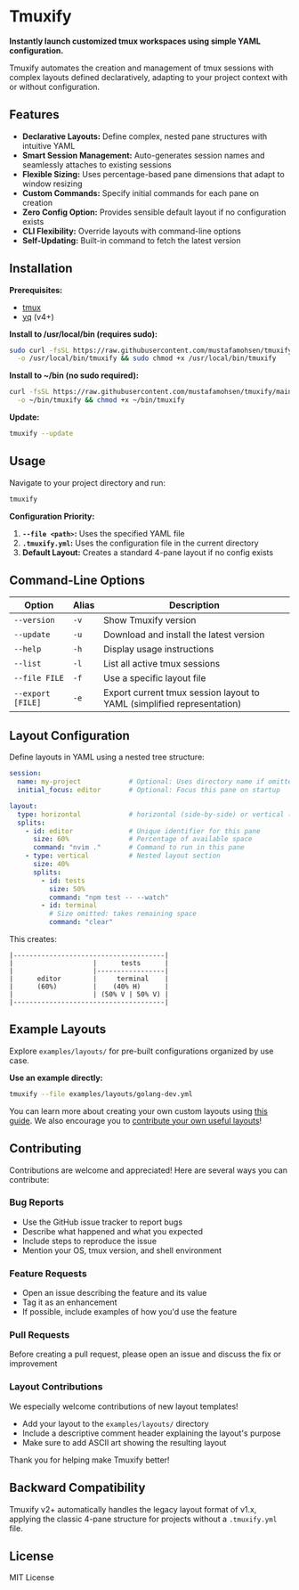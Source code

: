 # Tmuxify

**Instantly launch customized tmux workspaces using simple YAML configuration.**

Tmuxify automates the creation and management of tmux sessions with complex layouts defined declaratively, adapting to your project context with or without configuration.

## Features

- **Declarative Layouts:** Define complex, nested pane structures with intuitive YAML
- **Smart Session Management:** Auto-generates session names and seamlessly attaches to existing sessions
- **Flexible Sizing:** Uses percentage-based pane dimensions that adapt to window resizing
- **Custom Commands:** Specify initial commands for each pane on creation
- **Zero Config Option:** Provides sensible default layout if no configuration exists
- **CLI Flexibility:** Override layouts with command-line options
- **Self-Updating:** Built-in command to fetch the latest version

## Installation

**Prerequisites:**
- [tmux](https://github.com/tmux/tmux)
- [yq](https://github.com/mikefarah/yq) (v4+)

**Install to /usr/local/bin (requires sudo):**
```bash
sudo curl -fsSL https://raw.githubusercontent.com/mustafamohsen/tmuxify/main/tmuxify \
  -o /usr/local/bin/tmuxify && sudo chmod +x /usr/local/bin/tmuxify
```

**Install to ~/bin (no sudo required):**
```bash
curl -fsSL https://raw.githubusercontent.com/mustafamohsen/tmuxify/main/tmuxify \
  -o ~/bin/tmuxify && chmod +x ~/bin/tmuxify
```

**Update:**
```bash
tmuxify --update
```

## Usage

Navigate to your project directory and run:
```bash
tmuxify
```

**Configuration Priority:**
1. **`--file <path>`:** Uses the specified YAML file
2. **`.tmuxify.yml`:** Uses the configuration file in the current directory
3. **Default Layout:** Creates a standard 4-pane layout if no config exists

## Command-Line Options

| Option           | Alias | Description                                                        |
|------------------|-------|--------------------------------------------------------------------|
| `--version`      | `-v`  | Show Tmuxify version                                               |
| `--update`       | `-u`  | Download and install the latest version                            |
| `--help`         | `-h`  | Display usage instructions                                         |
| `--list`         | `-l`  | List all active tmux sessions                                      |
| `--file FILE`    | `-f`  | Use a specific layout file                                         |
| `--export [FILE]`| `-e`  | Export current tmux session layout to YAML (simplified representation) |

## Layout Configuration

Define layouts in YAML using a nested tree structure:

```yaml
session:
  name: my-project            # Optional: Uses directory name if omitted
  initial_focus: editor       # Optional: Focus this pane on startup

layout:
  type: horizontal            # horizontal (side-by-side) or vertical (top/bottom)
  splits:
    - id: editor              # Unique identifier for this pane
      size: 60%               # Percentage of available space
      command: "nvim ."       # Command to run in this pane
    - type: vertical          # Nested layout section
      size: 40%
      splits:
        - id: tests
          size: 50%
          command: "npm test -- --watch"
        - id: terminal
          # Size omitted: takes remaining space
          command: "clear"
```

This creates:
```
|--------------------------------------|
|                    |      tests      |
|                    |-----------------|
|      editor        |     terminal    |
|      (60%)         |    (40% H)      |
|                    | (50% V | 50% V) |
|--------------------------------------|
```

## Example Layouts

Explore `examples/layouts/` for pre-built configurations organized by use case.

**Use an example directly:**
```bash
tmuxify --file examples/layouts/golang-dev.yml
```

You can learn more about creating your own custom layouts using [this guide](https://github.com/mustafamohsen/tmuxify/wiki/Layout-System-Basics). We also encourage you to [contribute your own useful layouts](#layout-contributions)!

## Contributing

Contributions are welcome and appreciated! Here are several ways you can contribute:

### Bug Reports
- Use the GitHub issue tracker to report bugs
- Describe what happened and what you expected
- Include steps to reproduce the issue
- Mention your OS, tmux version, and shell environment

### Feature Requests
- Open an issue describing the feature and its value
- Tag it as an enhancement
- If possible, include examples of how you'd use the feature

### Pull Requests
Before creating a pull request, please open an issue and discuss the fix or improvement

### Layout Contributions
We especially welcome contributions of new layout templates!
- Add your layout to the `examples/layouts/` directory
- Include a descriptive comment header explaining the layout's purpose
- Make sure to add ASCII art showing the resulting layout

Thank you for helping make Tmuxify better!

## Backward Compatibility

Tmuxify v2+ automatically handles the legacy layout format of v1.x, applying the classic 4-pane structure for projects without a `.tmuxify.yml` file.

## License

MIT License
